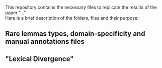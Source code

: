 <p>
This repository contains the necessary files to replicate the results of the paper "..."<br>
  Here is a brief description of the folders, files and their purpose:
  <h2>Rare lemmas types, domain-specificity and manual annotations files</h2>
  
  <h2>"Lexical Divergence"</h2>
  
  
</p>
